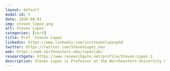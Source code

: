 ```yaml
---
layout: default
modal-id: 5
date: 2020-08-01
img: steven_lopez.png
alt: Steven Lopez
categories: [sort]
title: Prof. Steven Lopez
linkedin: https://www.linkedin.com/in/stevenlopezphd
twitter: https://twitter.com/StevenLopez_neu
web: https://web.northeastern.edu/lopezlab/
researchgate: https://www.researchgate.net/profile/Steven-Lopez-2
description: Steven Lopez is Professor at the Northeastern University College of Science (US). His group employs quantum mechanics and machine learning to discover new organic materials for renewable energy and photomedicine applications. They collaborate with experimental experts to create a feedback loop that speeds up discoveries. Their focus is on enhancing sustainable organic reactions using photocatalysis, particularly for cancer treatment through Photodynamic Therapy, and optimizing organic solar cells by manipulating material crystallinity and interfaces.
---
```

